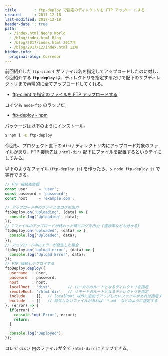 ```yaml
---
title        : ftp-deploy で指定のディレクトリを FTP アップロードする
created      : 2017-12-18
last-modified: 2017-12-18
header-date  : true
path:
  - /index.html Neo's World
  - /blog/index.html Blog
  - /blog/2017/index.html 2017年
  - /blog/2017/12/index.html 12月
hidden-info:
  original-blog: Corredor
---
```


前回紹介した _`ftp-client`_ がファイル名を指定してアップロードしたのに対し、今回紹介する **`ftp-deploy`** は、ディレクトリを指定するだけで配下のサブディレクトリまで再帰的に全てアップロードしてくれる。

- [ftp-client で指定のファイルを FTP アップロードする](/blog/2017/12/17-01.html)

コイツも `node-ftp` のラップだ。

- [ftp-deploy - npm](https://www.npmjs.com/package/ftp-deploy)

パッケージは以下のようにインストール。

```bash
$ npm i -D ftp-deploy
```

今回も、プロジェクト直下の `dist/` ディレクトリ内にアップロード対象のファイルがあり、FTP 接続先は `/html-dir/` 配下にファイルを配置するというテイにしてみる。

以下のようなファイル (`ftp-deploy.js`) を作ったら、`$ node ftp-deploy.js` で実行できる。

```javascript
// FTP 接続先情報
const user     = 'user';
const password = 'password';
const host     = 'example.com';

// アップロード中のファイルのログを出力
ftpDeploy.on('uploading', (data) => {
  console.log('Uploading', data);
});
// 1ファイルのアップロードが終わった時にログを出力 (進捗率なども分かる)
ftpDeploy.on('uploaded', (data) => {
  console.log('Uploaded', data);
});
// アップロード中にエラーが発生した場合
ftpDeploy.on('upload-error', (data) => {
  console.log('Upload Error', data);
});
// FTP 接続しデプロイする
ftpDeploy.deploy({
  username  : user,
  password  : password,
  host      : host,
  localRoot : 'dist',       // ローカルのルートとなるディレクトリを指定
  remoteRoot: '/html-dir',  // リモートのルートとなるディレクトリを指定
  include   : [],  // localRoot 以外に追加でアップしたいファイルがあれば指定する
  exclude   : []   // 除外したいファイルがあれば '*.md' などのように指定する
}, (error) => {
  if(error) {
    console.log('Error', error);
    return;
  }
  
  console.log('Deployed');
});
```

コレで `dist/` 内のファイルが全て `/html-dir/` にアップできる。
